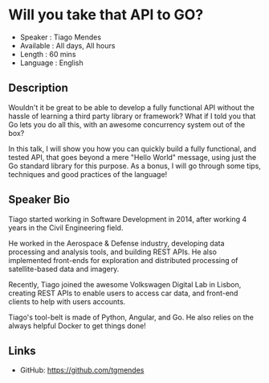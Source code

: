 Will you take that API to GO?
=========================

* Speaker   : Tiago Mendes
* Available : All days, All hours
* Length    : 60 mins
* Language  : English

Description
-----------

Wouldn't it be great to be able to develop a fully functional API without the hassle of learning a third party library or framework? What if I told you that Go lets you do all this, with an awesome concurrency system out of the box?

In this talk, I will show you how you can quickly build a fully functional, and tested API, that goes beyond a mere "Hello World" message, using just the Go standard library for this purpose. As a bonus, I will go through some tips, techniques and good practices of the language!


Speaker Bio
-----------

Tiago started working in Software Development in 2014, after working 4 years in the Civil Engineering field.

He worked in the Aerospace & Defense industry, developing data processing and analysis tools, and building REST APIs. He also implemented front-ends for exploration and distributed processing of satellite-based data and imagery.

Recently, Tiago joined the awesome Volkswagen Digital Lab in Lisbon, creating REST APIs to enable users to access car data, and front-end clients to help with users accounts.

Tiago's tool-belt is made of Python, Angular, and Go. He also relies on the always helpful Docker to get things done!

Links
-----

* GitHub: https://github.com/tgmendes

